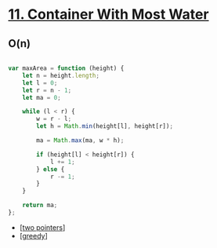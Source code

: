 # [11. Container With Most Water](https://leetcode.com/problems/container-with-most-water/)
## O(n)

```js

var maxArea = function (height) {
    let n = height.length;
    let l = 0;
    let r = n - 1;
    let ma = 0;

    while (l < r) {
        w = r - l;
        let h = Math.min(height[l], height[r]);

        ma = Math.max(ma, w * h);

        if (height[l] < height[r]) {
            l += 1;
        } else {
            r -= 1;
        }
    }

    return ma;
};


```

- [[two pointers]]
- [[greedy]]



[//begin]: # "Autogenerated link references for markdown compatibility"
[two pointers]: <../../../patterns/two pointers> "two pointers"
[greedy]: ../../../patterns/greedy "greedy"
[//end]: # "Autogenerated link references"